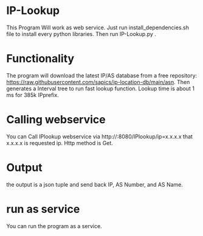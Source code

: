# IP-Lookup
This Program Will work as web service. Just run install_dependencies.sh file to install every python libraries. Then run IP-Lookup.py .

# Functionality
The program will download the latest IP/AS database from a free repository: https://raw.githubusercontent.com/sapics/ip-location-db/main/asn. Then generates a Interval tree to run fast lookup function. Lookup time is about 1 ms for 385k IPprefix.

# Calling webservice
You can Call IPlookup webservice via http://<Host-name>:8080/IPlookup/ip=x.x.x.x that x.x.x.x is requested ip. Http method is Get.

# Output
the output is a json tuple and send back IP, AS Number, and AS Name.

# run as service
You can run the program as a service.
